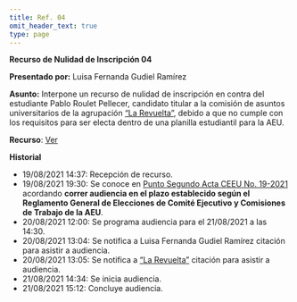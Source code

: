 ```yaml
---
title: Ref. 04
omit_header_text: true
type: page
---
```


**Recurso de Nulidad de Inscripción 04**

**Presentado por:** Luisa Fernanda Gudiel Ramírez

**Asunto:** Interpone un recurso de nulidad de inscripción en contra del estudiante Pablo Roulet Pellecer, candidato titular a la comisión de asuntos universitarios de la agrupación [“La Revuelta”](/agrupaciones/la-revuelta), debido a que no cumple con los requisitos para ser electa dentro de una planilla estudiantil para la AEU.

**Recurso**: [Ver](https://drive.google.com/drive/folders/1-avjx3ibilXE6WRH5AEefnzQAJ0znXJK?usp=sharing)

**Historial**

* 19/08/2021 14:37: Recepción de recurso.
* 19/08/2021 19:30: Se conoce en [Punto Segundo Acta CEEU No. 19-2021](/actas/19/) acordando **correr audiencia en el plazo establecido según el Reglamento General de Elecciones de Comité Ejecutivo y Comisiones de Trabajo de la AEU**.
* 20/08/2021 12:00: Se programa audiencia para el 21/08/2021 a las 14:30.
* 20/08/2021 13:04: Se notifica a Luisa Fernanda Gudiel Ramírez citación para asistir a audiencia.
* 20/08/2021 13:05: Se notifica a [“La Revuelta”](/agrupaciones/la-revuelta) citación para asistir a audiencia.
* 21/08/2021 14:34: Se inicia audiencia.
* 21/08/2021 15:12: Concluye audiencia.